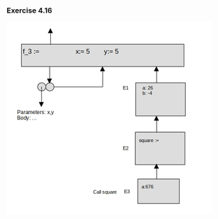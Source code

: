 ### Exercise 4.16
![environment](https://github.com/jonathantorres/bookshelf/blob/master/sicp-js/img/4.16.jpg)
